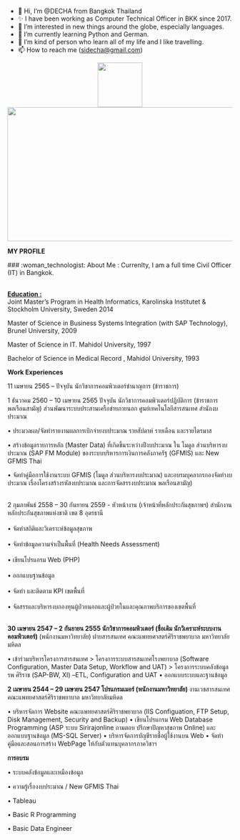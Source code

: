- 👋 Hi, I’m @DECHA from Bangkok Thailand
- ✨ I have been working as Computer Technical Officer in BKK since 2017.
- 👀 I’m interested in new things around the globe, especially languages.
- 🌱 I’m currently learning Python and German.
- 💞️ I’m kind of person who learn all of my life and I like travelling.
- 📫 How to reach me (sidecha@gmail.com)
<div id="header" align="center">
  <img src="https://media.giphy.com/media/M9gbBd9nbDrOTu1Mqx/giphy.gif" width="100"/>
</div>

<div align="center">
  <img src="https://media.giphy.com/media/dWesBcTLavkZuG35MI/giphy.gif" width="600" height="300"/>
</div>
<P><B>MY PROFILE</B></P>
### :woman_technologist: About Me : Currenlty, I am a full time Civil Officer (IT) in Bangkok.

<br> <b><u>Education :</u> </b><br> 
Joint Master’s Program  in Health Informatics, Karolinska Institutet & Stockholm University, Sweden 2014 <br>
<p>Master of Science in Business Systems Integration (with SAP Technology), Brunel University, 2009 </p>
<p>Master of Science in IT. Mahidol University, 1997 </p>
<p>Bachelor of Science in Medical Record , Mahidol University, 1993 </p>
<b>Work Experiences</b>
<p>11 เมษายน 2565 – ปัจจุบัน นักวิชาการคอมพิวเตอร์ชำนาญการ (ข้าราชการ)</p>
<p>1 ธันวาคม 2560 – 10 เมษายน 2565 ปัจจุบัน  นักวิชาการคอมพิวเตอร์ปฏิบัติการ (ข้าราชการพลเรือนสามัญ)  ส่วนพัฒนาระบบประสานเครือข่ายภายนอก ศูนย์เทคโนโลยีสารสนเทศ  สำนักงบประมาณ</p>
 <p>• ประมวลผล/จัดทำรายงานผลการเบิกจ่ายงบประมาณ รายสัปดาห์ รายเดือน และรายไตรมาส </p>
<p>• สร้างข้อมูลรายการหลัก (Master Data) ที่เกิดขึ้นระหว่างปีงบประมาณ ใน โมดูล ส่วนบริหารงบประมาณ (SAP FM Module) ของระบบบริหารการเงินการคลังภาครัฐ (GFMIS) และ New GFMIS Thai </p>
<p>• จัดทำคู่มือการใช้งานระบบ GFMIS (โมดูล ส่วนบริหารงบประมาณ) และอบรมบุคลากรกองจัดทำงบประมาณ เรื่องโครงสร้างรหัสงบประมาณ และการจัดสรรงบประมาณ
พลเรือนสามัญ)  </br>

<p></p>
<br>2 กุมภาพันธ์ 2558 – 30 กันยายน 2559   - หัวหน้างาน (เจ้าหน้าที่หลักประกันสุขภาพฯ) สำนักงานหลักประกันสุขภาพแห่งชาติ เขต 8 อุดรธานี</br>
<br>• จัดทำสถิติและวิเคราะห์ข้อมูลสุขภาพ</br>
<br>• จัดทำข้อมูลความจำเป็นพื้นที่ (Health Needs Assessment) </br>
<br>• เขียนโปรแกรม Web (PHP)</br>
<br>• ออกแบบฐานข้อมูล </br>
<br>• จัดทำ และติดตาม KPI เขตพื้นที่ </br>
<br>• จัดสรรและบริหารงบกองทุนผู้ป่วยนอกและผู้ป่วยในและคุณภาพบริการของเขตพื้นที่</br>
</br>

<p>
<b>30 เมษายน 2547 – 2 กันยายน 2555 นักวิชาการคอมพิวเตอร์ (ชื่อเดิม นักวิเคราะห์ระบบงานคอมพิวเตอร์) </b> (พนักงานมหาวิทยาลัย)
 ฝายสารสนเทศ คณะแพทยศาสตร์ศิริราชพยาบาล มหาวิทยาลัยมหิดล </p>
<p>• เข้าร่วมบริหารโครงการสารสนเทศ
  > โครงการระบบสารสนเทศโรงพยาบาล  (Software Configuration, Master Data Setup, Workflow and  UAT)
  > โครงการระบบคลังข้อมูล รพ ศิริราช (SAP-BW, XI) –ETL, Configuration and UAT
• ออกแบบระบบและฐานข้อมูล </p>
<p><b> 2 เมษายน 2544 – 29 เมษายน 2547  โปรแกรมเมอร์  (พนักงานมหาวิทยาลัย) </b>
 งานเวชสารสนเทศ คณะแพทยศาสตร์ศิริราชพยาบาล มหาวิทยาลัยมหิดล   </p>

<p>   • บริหารจัดการ Website คณะแพทยศาสตร์ศิริราชพยาบาล (IIS Configuation, FTP Setup, Disk Management, Security and Backup)
• เขียนโปรแกรม Web Database Programming  (ASP ระบบ Sirirajonline ถามตอบ ปรึกษาปัญหาสุขภาพ Online) และออกแบบฐานข้อมูล (MS-SQL Server)
• บริหารจัดการบัญชีรายชื่อผู้ใช้งานบน Web 
• จัดทำคู่มือและสอนการสร้าง WebPage ให้กับตัวแทนบุคลากรภาควิชาฯ      </p>
<p><b>การอบรม</b></p>
<p>• ระบบคลังข้อมูลและเหมืองข้อมูล</p>
<p>• ความรู้เรื่องงบประมาณ / New GFMIS Thai</p>
<p>• Tableau</p>
<p>• Basic R Programming</p>
<p>• Basic Data Engineer</p>

<!---
DECHA-M/DECHA-M is a  special ✨ repository because its `README.md` (this file) appears on your GitHub profile.
You can click the Preview link to take a look at your changes.
--->
